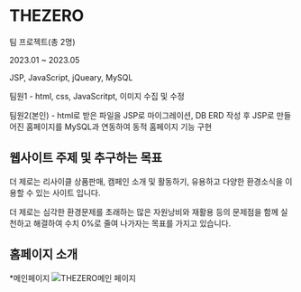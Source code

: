 # THEZERO
팀 프로젝트(총 2명)

2023.01 ~ 2023.05

JSP, JavaScript, jQueary, MySQL

팀원1 - html, css, JavaScritpt, 이미지 수집 및 수정

팀원2(본인) - html로 받은 파일을 JSP로 마이그레이션, DB ERD 작성 후 JSP로 만들어진 홈페이지를 MySQL과 연동하여 동적 홈페이지 기능 구현

## 웹사이트 주제 및 추구하는 목표

더 제로는 리사이클 상품판매, 캠페인 소개 및 활동하기, 유용하고 다양한 환경소식을 이용할 수 있는 사이트 입니다.

더 제로는 심각한 환경문제를 초래하는 많은 자원낭비와 재활용 등의 문제점을 함께 실천하고 해결하여 수치 0%로 줄여 나가자는 목표를 가지고 있습니다.


## 홈페이지 소개
*메인페이지
![THEZERO메인 페이지](https://github.com/Gaeun703/THEZERO/assets/126749340/a9d1a78c-77ed-4efe-86ed-222db41bdb83)

